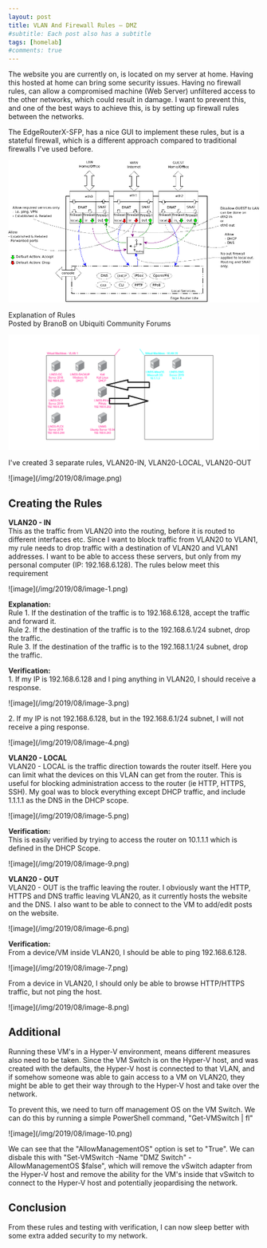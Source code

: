 ```yaml
---
layout: post
title: VLAN And Firewall Rules – DMZ
#subtitle: Each post also has a subtitle
tags: [homelab]
#comments: true
---
```

<p>The website you are currently on, is located on my server at home. Having this hosted at home can bring some security issues. Having no firewall rules, can allow a compromised machine (Web Server) unfiltered access to the other networks, which could result in damage. I want to prevent this, and one of the best ways to achieve this, is by setting up firewall rules between the networks.</p>

<p>The EdgeRouterX-SFP, has a nice GUI to implement these rules, but is a stateful firewall, which is a different approach compared to traditional firewalls I've used before.</p>

![image](/img/2019/08/ac3e4fab-ac45-4e42-b8b3-d6a22e7bdd7f.png)
<a href="https://community.ui.com/questions/Laymans-firewall-explanation/2dafa379-3269-4749-b224-0dee15374de9"></a><figcaption>Explanation of Rules<br>Posted by BranoB on Ubiquiti Community Forums</figcaption></figure>

![image](/img/2019/08/LINDs-Network-2.png)

<p>I've created 3 separate rules, VLAN20-IN, VLAN20-LOCAL, VLAN20-OUT</p>
![image](/img/2019/08/image.png)

<h2>Creating the Rules</h2>

<p><strong>VLAN20 - IN</strong><br>This as the traffic from VLAN20 into the routing, before it is routed to different interfaces etc. Since I want to block traffic from VLAN20 to VLAN1, my rule needs to drop traffic with a destination of VLAN20 and VLAN1 addresses. I want to be able to access these servers, but only from my personal computer (IP: 192.168.6.128). The rules below meet this requirement</p>
![image](/img/2019/08/image-1.png)

<p><strong>Explanation:</strong><br>Rule 1. If the destination of the traffic is to 192.168.6.128, accept the traffic and forward it.<br>Rule 2. If the destination of the traffic is to the 192.168.6.1/24 subnet, drop the traffic.<br>Rule 3. If the destination of the traffic is to the 192.168.1.1/24 subnet, drop the traffic.</p>

<p><strong>Verification:</strong><br>1. If my IP is 192.168.6.128 and I ping anything in VLAN20, I should receive a response.</p>
![image](/img/2019/08/image-3.png)

<p>2. If my IP is not 192.168.6.128, but in the 192.168.6.1/24 subnet, I will not receive a ping response.</p>
![image](/img/2019/08/image-4.png)

<p><strong>VLAN20 - LOCAL</strong><br>VLAN20 - LOCAL is the traffic direction towards the router itself. Here you can limit what the devices on this VLAN can get from the router. This is useful for blocking administration access to the router (ie HTTP, HTTPS, SSH). My goal was to block everything except DHCP traffic, and include 1.1.1.1 as the DNS in the DHCP scope.</p>
![image](/img/2019/08/image-5.png)

<p><strong>Verification:</strong><br>This is easily verified by trying to access the router on 10.1.1.1 which is defined in the DHCP Scope.</p>
![image](/img/2019/08/image-9.png)

<p><strong>VLAN20 - OUT</strong><br>VLAN20 - OUT is the traffic leaving the router. I obviously want the HTTP, HTTPS and DNS traffic leaving VLAN20, as it currently hosts the website and the DNS. I also want to be able to connect to the VM to add/edit posts on the website.</p>
![image](/img/2019/08/image-6.png)

<p><strong>Verification:</strong><br>From a device/VM inside VLAN20, I should be able to ping 192.168.6.128.</p>
![image](/img/2019/08/image-7.png)

<p>From a device in VLAN20, I should only be able to browse HTTP/HTTPS traffic, but not ping the host.</p>
![image](/img/2019/08/image-8.png)

<h2>Additional</h2>

<p>Running these VM's in a Hyper-V environment, means different measures also need to be taken. Since the VM Switch is on the Hyper-V host, and was created with the defaults, the Hyper-V host is connected to that VLAN, and if somehow someone was able to gain access to a VM on VLAN20, they might be able to get their way through to the Hyper-V host and take over the network.</p>

<p>To prevent this, we need to turn off management OS on the VM Switch. We can do this by running a simple PowerShell command, "Get-VMSwitch | fl"</p>
![image](/img/2019/08/image-10.png)

<p>We can see that the "AllowManagementOS" option is set to "True". We can disbale this with "Set-VMSwitch -Name "DMZ Switch" -AllowManagementOS $false", which will remove the vSwitch adapter from the Hyper-V host and remove the ability for the VM's inside that vSwitch to connect to the Hyper-V host and potentially jeopardising the network.</p>

<h2>Conclusion</h2>

<p>From these rules and testing with verification, I can now sleep better with some extra added security to my network.</p>
